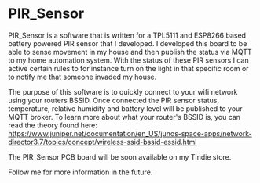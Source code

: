 # PIR_Sensor

PIR_Sensor is a software that is written for a TPL5111 and ESP8266 based battery powered PIR sensor that I developed. I developed this board to be able to sense movement in my house and then publish the status via MQTT to my home automation system. With the status of these PIR sensors I can active certain rules to for instance turn on the light in that specific room or to notify me that someone invaded my house.

The purpose of this software is to quickly connect to your wifi network using your routers BSSID. Once connected the PIR sensor status, temperature, relative humidity and battery level will be published to your MQTT broker.
To learn more about what your router's BSSID is, you can read the theory found here: https://www.juniper.net/documentation/en_US/junos-space-apps/network-director3.7/topics/concept/wireless-ssid-bssid-essid.html

The PIR_Sensor PCB board will be soon available on my Tindie store.

Follow me for more information in the future.
